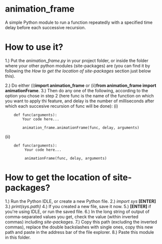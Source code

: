 # animation_frame
A simple Python module to run a function repeatedly with a specified time delay before each successive recursion.

# How to use it?
1.) Put the *animation_frame.py* in your project folder, or inside the folder where your other python modules (site-packages) are (you can find it by following the *How to get the location of site-packages* section just below this).

2.) Do either (i)**import animation_frame** or (ii)**from animation_frame import animationFrame**.
3.) Then do any one of the following, according to the option you chose in step 2 (here func is the name of the function on which you want to apply thi feature, and delay is the number of milliseconds after which each succesive recursion of func will be done):
(i)

        def func(arguments):
            Your code here...
            
            animation_frame.animationFrame(func, delay, arguments)
            
(ii)

        def func(arguments):
             Your code here...
             
             animationFrame(func, delay, arguments)
             
# How to get the location of site-packages?
1.) Run the Python IDLE, or create a new Python file.
2.) *import sys* **[ENTER]**
3.) *print(sys.path)*
4.) If you created a new file, save it now.
5.) **[ENTER]** if you're using IDLE, or run the saved file.
6.) In the long string of output of comma-separated values you get, check the value (within inverted commas) including *site-packages*.
7.) Copy this path (excluding the inverted commas), replace the double backslashes with single ones, copy this new path and paste in the address bar of the file explorer.
8.) Paste this module in this folder.
